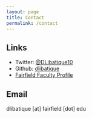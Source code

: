 ```yaml
---
layout: page
title: Contact
permalink: /contact
---
```


## Links
- Twitter: [@DLibatique10](https://twitter.com/dlibatique10)
- Github: [dlibatique](https://github.com/dlibatique)
- [Fairfield Faculty Profile](https://facultyprofile.fairfield.edu/?uname=dlibatique)

## Email
dlibatique [at] fairfield [dot] edu